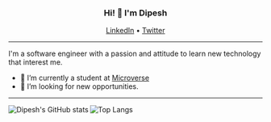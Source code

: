 <!--
**dipbazz/dipbazz** is a ✨ _special_ ✨ repository because its `README.md` (this file) appears on your GitHub profile.

Here are some ideas to get you started:

- 🔭 I’m currently working on ...
- 🌱 I’m currently learning ...
- 👯 I’m looking to collaborate on ...
- 🤔 I’m looking for help with ...
- 💬 Ask me about ...
- 📫 How to reach me: ...
- 😄 Pronouns: ...
- ⚡ Fun fact: ...
-->

<h3 align="center"> Hi! 👋 I'm Dipesh</h3>

<p align="center">
  <a href="https://www.linkedin.com/in/dipbazz/">LinkedIn</a> •
  <a href="https://twitter.com/dipbazz">Twitter</a>
</p>

---

I'm a software engineer with a passion and attitude to learn new technology that interest me.
- 🌱 I’m currently a student at [Microverse](https://microverse.org/)
- 🤔 I’m looking for new opportunities.

---

<img src="https://github-readme-stats.vercel.app/api?username=dipbazz&count_private=true&show_icons=true&theme=merko" align="left" alt="Dipesh's GitHub stats"/>

<img src="https://github-readme-stats.vercel.app/api/top-langs/?username=dipbazz&theme=merko" alt="Top Langs"/>  

<br />
